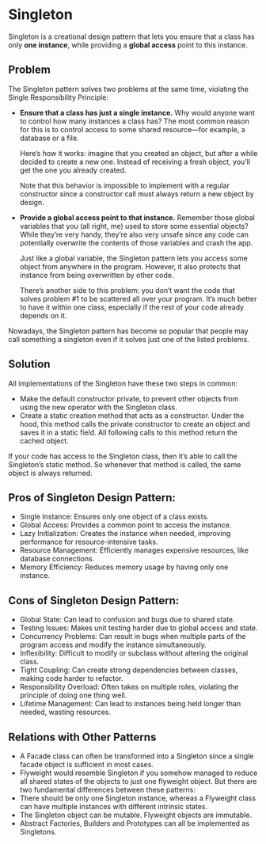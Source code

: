 # Singleton
Singleton is a creational design pattern that lets you ensure that a class has only **one instance**, while providing a **global access** point to this instance.

## Problem
The Singleton pattern solves two problems at the same time, violating the Single Responsibility Principle:
  - **Ensure that a class has just a single instance.** Why would anyone want to control how many instances a class has? The most common reason for this is
    to control access to some shared resource—for example, a database or a file.

    Here’s how it works: imagine that you created an object, but after a while decided to create a new one. Instead of receiving a fresh object, you’ll
    get the one you already created.

    Note that this behavior is impossible to implement with a regular constructor since a constructor call must always return a new object by design.

  - **Provide a global access point to that instance.** Remember those global variables that you (all right, me) used to store some essential objects?
    While they’re very handy, they’re also very unsafe since any code can potentially overwrite the contents of those variables and crash the app.

    Just like a global variable, the Singleton pattern lets you access some object from anywhere in the program. However, it also protects that
    instance from being overwritten by other code.

    There’s another side to this problem: you don’t want the code that solves problem #1 to be scattered all over your program. It’s much better
    to have it within one class, especially if the rest of your code already depends on it.

Nowadays, the Singleton pattern has become so popular that people may call something a singleton even if it solves just one of the listed problems.


## Solution
All implementations of the Singleton have these two steps in common:
  - Make the default constructor private, to prevent other objects from using the new operator with the Singleton class.
  - Create a static creation method that acts as a constructor. Under the hood, this method calls the private constructor to create an object and
    saves it in a static field. All following calls to this method return the cached object.

If your code has access to the Singleton class, then it’s able to call the Singleton’s static method. So whenever that method is called, the same 
object is always returned.


## Pros of Singleton Design Pattern:
  - Single Instance: Ensures only one object of a class exists.
  - Global Access: Provides a common point to access the instance.
  - Lazy Initialization: Creates the instance when needed, improving performance for resource-intensive tasks.
  - Resource Management: Efficiently manages expensive resources, like database connections.
  - Memory Efficiency: Reduces memory usage by having only one instance.

## Cons of Singleton Design Pattern:
  - Global State: Can lead to confusion and bugs due to shared state.
  - Testing Issues: Makes unit testing harder due to global access and state.
  - Concurrency Problems: Can result in bugs when multiple parts of the program access and modify the instance simultaneously.
  - Inflexibility: Difficult to modify or subclass without altering the original class.
  - Tight Coupling: Can create strong dependencies between classes, making code harder to refactor.
  - Responsibility Overload: Often takes on multiple roles, violating the principle of doing one thing well.
  - Lifetime Management: Can lead to instances being held longer than needed, wasting resources.

## Relations with Other Patterns
  - A Facade class can often be transformed into a Singleton since a single facade object is sufficient in most cases.
  - Flyweight would resemble Singleton if you somehow managed to reduce all shared states of the objects to just one flyweight object. But there are two fundamental differences between these patterns:
  - There should be only one Singleton instance, whereas a Flyweight class can have multiple instances with different intrinsic states.
  - The Singleton object can be mutable. Flyweight objects are immutable.
  - Abstract Factories, Builders and Prototypes can all be implemented as Singletons.
